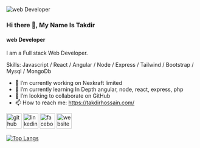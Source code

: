 ![web Developer](https://media.licdn.com/dms/image/D5616AQEgSMu3Q4Xoeg/profile-displaybackgroundimage-shrink_200_800/0/1670533860833?e=2147483647&v=beta&t=vya0xZgvGizkRWw4XK_NsDFpMe76RA_v-e0cWfd9iZQ)

### Hi there 👋, My Name Is Takdir 
#### web Developer


I am a Full stack Web Developer.

Skills: Javascript / React / Angular / Node / Express / Tailwind / Bootstrap / Mysql / MongoDb 

- 🔭 I’m currently working on  Nexkraft limited
- 🌱 I’m currently learning In Depth angular, node, react, express, php 
- 👯 I’m looking to collaborate on GitHub 
- 📫 How to reach me: https://takdirhossain.com/ 


[<img src='https://cdn.jsdelivr.net/npm/simple-icons@3.0.1/icons/github.svg' alt='github' height='40'>](https://github.com/Takdirhossain)  [<img src='https://cdn.jsdelivr.net/npm/simple-icons@3.0.1/icons/linkedin.svg' alt='linkedin' height='40'>](https://www.linkedin.com/in/https://www.linkedin.com/in/takdir-hossain-9a2902228//)  [<img src='https://cdn.jsdelivr.net/npm/simple-icons@3.0.1/icons/facebook.svg' alt='facebook' height='40'>](https://www.facebook.com/https://www.facebook.com/takdir.hossain.332)  [<img src='https://cdn.jsdelivr.net/npm/simple-icons@3.0.1/icons/icloud.svg' alt='website' height='40'>](https://takdirhossain.com/)  


[![Top Langs](https://github-readme-stats.vercel.app/api/top-langs/?username=Takdirhossain)](https://github.com/anuraghazra/github-readme-stats)




